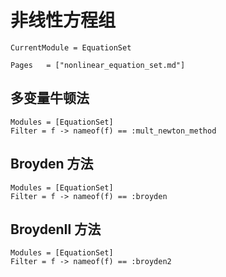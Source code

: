 # 非线性方程组

```@meta
CurrentModule = EquationSet
```

```@index
Pages   = ["nonlinear_equation_set.md"]
```

## 多变量牛顿法
```@autodocs
Modules = [EquationSet]
Filter = f -> nameof(f) == :mult_newton_method
```

## Broyden 方法
```@autodocs
Modules = [EquationSet]
Filter = f -> nameof(f) == :broyden
```

## BroydenⅡ 方法
```@autodocs
Modules = [EquationSet]
Filter = f -> nameof(f) == :broyden2
```